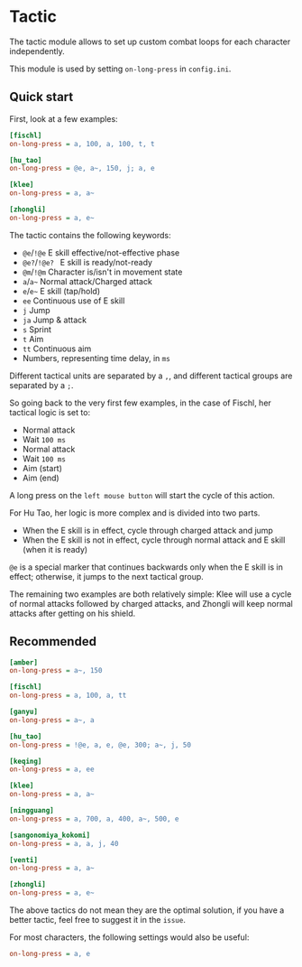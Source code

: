 # Tactic

The tactic module allows to set up custom combat loops for each character independently.

This module is used by setting `on-long-press` in `config.ini`.

## Quick start

First, look at a few examples:

```ini
[fischl]
on-long-press = a, 100, a, 100, t, t

[hu_tao]
on-long-press = @e, a~, 150, j; a, e

[klee]
on-long-press = a, a~

[zhongli]
on-long-press = a, e~
```

The tactic contains the following keywords:

- `@e`/`!@e` E skill effective/not-effective phase
- `@e?`/`!@e? ` E skill is ready/not-ready
- `@m`/`!@m` Character is/isn't in movement state
- `a`/`a~` Normal attack/Charged attack
- `e`/`e~` E skill (tap/hold)
- `ee` Continuous use of E skill
- `j` Jump
- `ja` Jump & attack
- `s` Sprint
- `t` Aim
- `tt` Continuous aim
- Numbers, representing time delay, in `ms`

Different tactical units are separated by a `,`, and different tactical groups are separated by a `;`.

So going back to the very first few examples, in the case of Fischl, her tactical logic is set to:

- Normal attack
- Wait `100 ms`
- Normal attack
- Wait `100 ms`
- Aim (start)
- Aim (end)

A long press on the `left mouse button` will start the cycle of this action.

For Hu Tao, her logic is more complex and is divided into two parts.

- When the E skill is in effect, cycle through charged attack and jump
- When the E skill is not in effect, cycle through normal attack and E skill (when it is ready)

`@e` is a special marker that continues backwards only when the E skill is in effect; otherwise, it jumps to the next tactical group.

The remaining two examples are both relatively simple: Klee will use a cycle of normal attacks followed by charged attacks, and Zhongli will keep normal attacks after getting on his shield.

## Recommended

```ini
[amber]
on-long-press = a~, 150

[fischl]
on-long-press = a, 100, a, tt

[ganyu]
on-long-press = a~, a

[hu_tao]
on-long-press = !@e, a, e, @e, 300; a~, j, 50

[keqing]
on-long-press = a, ee

[klee]
on-long-press = a, a~

[ningguang]
on-long-press = a, 700, a, 400, a~, 500, e

[sangonomiya_kokomi]
on-long-press = a, a, j, 40

[venti]
on-long-press = a, a~

[zhongli]
on-long-press = a, e~
```

The above tactics do not mean they are the optimal solution, if you have a better tactic, feel free to suggest it in the `issue`.

For most characters, the following settings would also be useful:

```ini
on-long-press = a, e
```